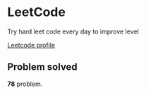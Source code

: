 # LeetCode

Try hard leet code every day to improve level

[ Leetcode profile ](https://leetcode.com/u/orgball2608/)

## Problem solved

**78** problem.
